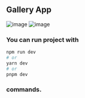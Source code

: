 ## Gallery App

![image](https://user-images.githubusercontent.com/58807892/226348511-0bcfb7db-9f26-4e66-8ea1-955580610f25.png)
![image](https://user-images.githubusercontent.com/58807892/226348578-a254603b-82a8-45df-8b5b-1ed138481454.png)

### You can run project with
```bash
npm run dev
# or
yarn dev
# or
pnpm dev
```
### commands.
